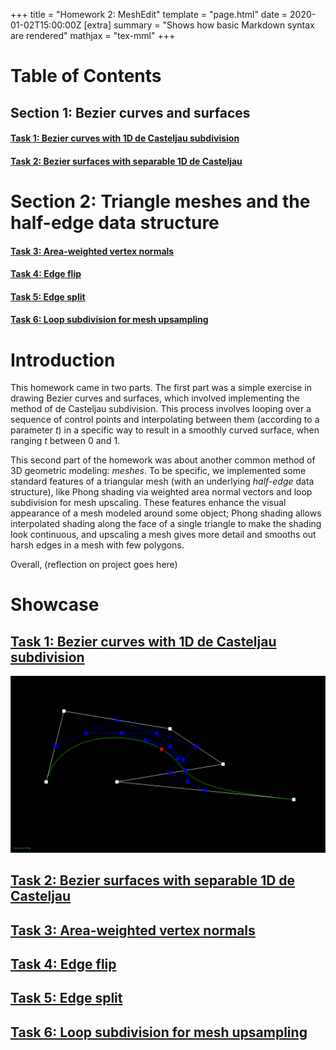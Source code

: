 +++
title = "Homework 2: MeshEdit"
template = "page.html"
date = 2020-01-02T15:00:00Z
[extra]
summary = "Shows how basic Markdown syntax are rendered"
mathjax = "tex-mml"
+++

# Table of Contents
## Section 1: Bezier curves and surfaces
#### [Task 1: Bezier curves with 1D de Casteljau subdivision](task1)
#### [Task 2: Bezier surfaces with separable 1D de Casteljau](task2)
# Section 2: Triangle meshes and the half-edge data structure
#### [Task 3: Area-weighted vertex normals](task3)
#### [Task 4: Edge flip](task4)
#### [Task 5: Edge split](task5)
#### [Task 6: Loop subdivision for mesh upsampling](task6)

# Introduction
This homework came in two parts.
The first part was a simple exercise in drawing Bezier curves and surfaces, which involved implementing the method of de Casteljau subdivision.
This process involves looping over a sequence of control points and interpolating between them (according to a parameter $t$) in a specific way to result in a smoothly curved surface, when ranging $t$ between 0 and 1.

This second part of the homework was about another common method of 3D geometric modeling: *meshes*.
To be specific, we implemented some standard features of a triangular mesh (with an underlying *half-edge* data structure), like Phong shading via weighted area normal vectors and loop subdivision for mesh upscaling.
These features enhance the visual appearance of a mesh modeled around some object; Phong shading allows interpolated shading along the face of a single triangle to make the shading look continuous, and upscaling a mesh gives more detail and smooths out harsh edges in a mesh with few polygons.

Overall, \(reflection on project goes here\)

# Showcase
## [Task 1: Bezier curves with 1D de Casteljau subdivision](task1)
![Bezier curve render example](../hw2/task1-full-curve.png)
## [Task 2: Bezier surfaces with separable 1D de Casteljau](task2)

## [Task 3: Area-weighted vertex normals](task3)

## [Task 4: Edge flip](task4)

## [Task 5: Edge split](task5)

## [Task 6: Loop subdivision for mesh upsampling](task6)
